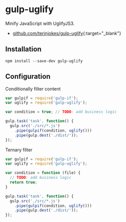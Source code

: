 # gulp-uglify

Minify JavaScript with UglifyJS3.

- [github.com/terinjokes/gulp-uglify](https://github.com/terinjokes/gulp-uglify){:target="_blank"}

## Installation

```shell
npm install --save-dev gulp-uglify
```

## Configuration

Conditionally filter content

```javascript
var gulpif = require('gulp-if');
var uglify = require('gulp-uglify');

var condition = true; // TODO: add business logic

gulp.task('task', function() {
  gulp.src('./src/*.js')
    .pipe(gulpif(condition, uglify()))
    .pipe(gulp.dest('./dist/'));
});
```

Ternary filter

```javascript
var gulpif = require('gulp-if');
var uglify = require('gulp-uglify');

var condition = function (file) {
  // TODO: add business logic
  return true;
}

gulp.task('task', function() {
  gulp.src('./src/*.js')
    .pipe(gulpif(condition, uglify()))
    .pipe(gulp.dest('./dist/'));
});
```
